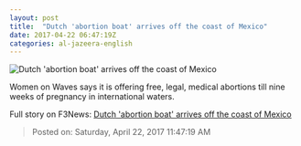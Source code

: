 ```yaml
---
layout: post
title:  "Dutch 'abortion boat' arrives off the coast of Mexico"
date: 2017-04-22 06:47:19Z
categories: al-jazeera-english
---
```


![Dutch 'abortion boat' arrives off the coast of Mexico](http://www.aljazeera.com/mritems/Images/2017/4/22/d37aef5b8de84e3a9f61bf7bed9e41b6_18.jpg)

Women on Waves says it is offering free, legal, medical abortions till nine weeks of pregnancy in international waters.


Full story on F3News: [Dutch 'abortion boat' arrives off the coast of Mexico](http://www.f3nws.com/n/zvPDTH)

> Posted on: Saturday, April 22, 2017 11:47:19 AM
